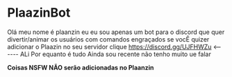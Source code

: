 # PlaazinBot
Olá meu nome é plaanzin eu eu sou apenas um bot para o discord que quer divertir/animar os usuários com comandos engraçados 
se vocÊ quizer adicionar o Plaazin no seu servidor clique https://discord.gg/UJFHWZu <------ ALi 
Por equanto é tudo Ainda sou recente não tenho muito ue falar

**Coisas NSFW NÃO serão adicionadas no Plaanzin**


